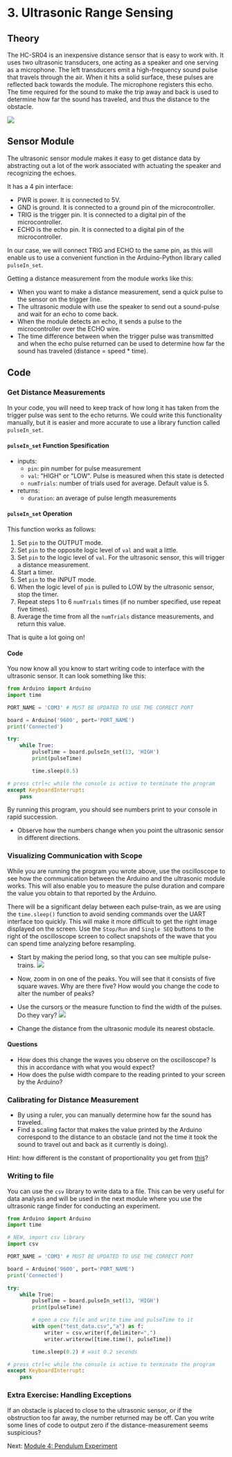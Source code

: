 # 3. Ultrasonic Range Sensing

## Theory
The HC-SR04 is an inexpensive distance sensor that is easy to work with. It uses two ultrasonic transducers, one acting as a speaker and one serving as a microphone. The left transducers emit a high-frequency sound pulse that travels through the air. When it hits a solid surface, these pulses are reflected back towards the module. The microphone registers this echo. The time required for the sound to make the trip away and back is used to determine how far the sound has traveled, and thus the distance to the obstacle.

![](Images/sensor_operation.png)

## Sensor Module
The ultrasonic sensor module makes it easy to get distance data by abstracting out a lot of the work associated with actuating the speaker and recognizing the echoes.

It has a 4 pin interface:
- PWR is power. It is connected to 5V.
- GND is ground. It is connected to a ground pin of the microcontroller.
- TRIG is the trigger pin. It is connected to a digital pin of the microcontroller.
- ECHO is the echo pin. It is connected to a digital pin of the microcontroller.

In our case, we will connect TRIG and ECHO to the same pin, as this will enable us to use a convenient function in the Arduino-Python library called `pulseIn_set`.

Getting a distance measurement from the module works like this:
- When you want to make a distance measurement, send a quick pulse to the sensor on the trigger line.
- The ultrasonic module with use the speaker to send out a sound-pulse and wait for an echo to come back.
- When the module detects an echo, it sends a pulse to the microcontroller over the ECHO wire.
- The time difference between when the trigger pulse was transmitted and when the echo pulse returned can be used to determine how far the sound has traveled (distance = speed * time).


## Code
### Get Distance Measurements

In your code, you will need to keep track of how long it has taken from the trigger pulse was sent to the echo returns. We could write this functionality manually, but it is easier and more accurate to use a library function called `pulseIn_set`.

#### `pulseIn_set` Function Spesification
- inputs:
  - `pin`: pin number for pulse measurement
  - `val`: "HIGH" or "LOW". Pulse is measured when this state is detected
  - `numTrials`: number of trials used for average. Default value is 5.
- returns:
  - `duration`: an average of pulse length measurements

#### `pulseIn_set` Operation
This function works as follows:
1. Set `pin` to the OUTPUT mode.
2. Set `pin` to the opposite logic level of `val` and wait a little.
3. Set `pin` to the logic level of `val`. For the ultrasonic sensor, this will trigger a distance measurement.
4. Start a timer.
5. Set `pin` to the INPUT mode.
6. When the logic level of `pin` is pulled to LOW by the ultrasonic sensor, stop the timer.
7. Repeat steps 1 to 6 `numTrials` times (if no number specified, use repeat five times).
8. Average the time from all the `numTrials` distance measurements, and return this value.

That is quite a lot going on!

#### Code

You now know all you know to start writing code to interface with the ultrasonic sensor. It can look something like this:

```python
from Arduino import Arduino
import time

PORT_NAME = 'COM3' # MUST BE UPDATED TO USE THE CORRECT PORT

board = Arduino('9600', port='PORT_NAME')
print('Connected')

try:
    while True:
        pulseTime = board.pulseIn_set(13, 'HIGH')
        print(pulseTime)

        time.sleep(0.5)

# press ctrl+c while the console is active to terminate the program
except KeyboardInterrupt:
    pass
```

By running this program, you should see numbers print to your console in rapid succession.
- Observe how the numbers change when you point the ultrasonic sensor in different directions.

### Visualizing Communication with Scope
While you are running the program you wrote above, use the oscilloscope to see how the communication between the Arduino and the ultrasonic module works. This will also enable you to measure the pulse duration and compare the value you obtain to that reported by the Arduino.

There will be a significant delay between each pulse-train, as we are using the `time.sleep()` function to avoid sending commands over the UART interface too quickly. This will make it more difficult to get the right image displayed on the screen. Use the `Stop/Run` and `Single SEQ` buttons to the right of the oscilloscope screen to collect snapshots of the wave that you can spend time analyzing before resampling.

- Start by making the period long, so that you can see multiple pulse-trains.
![](Images/scope_periods.png)

- Now, zoom in on one of the peaks. You will see that it consists of five square waves. Why are there five? How would you change the code to alter the number of peaks?
- Use the cursors or the measure function to find the width of the pulses. Do they vary?
![](Images/scope_pulses.png)

- Change the distance from the ultrasonic module its nearest obstacle.

#### Questions
- How does this change the waves you observe on the oscilloscope? Is this in accordance with what you would expect?
- How does the pulse width compare to the reading printed to your screen by the Arduino?


### Calibrating for Distance Measurement
- By using a ruler, you can manually determine how far the sound has traveled.
- Find a scaling factor that makes the value printed by the Arduino correspond to the distance to an obstacle (and not the time it took the sound to travel out and back as it currently is doing).

Hint: how different is the constant of proportionality you get from [this](https://www.google.com/search?client=safari&rls=en&q=the+speed+of+sound+in+air&ie=UTF-8&oe=UTF-8)?

### Writing to file
You can use the `csv` library to write data to a file. This can be very useful for data analysis and will be used in the next module where you use the ultrasonic range finder for conducting an experiment.

```python
from Arduino import Arduino
import time

# NEW, import csv library
import csv

PORT_NAME = 'COM3' # MUST BE UPDATED TO USE THE CORRECT PORT

board = Arduino('9600', port='PORT_NAME')
print('Connected')

try:
    while True:
        pulseTime = board.pulseIn_set(13, 'HIGH')
        print(pulseTime)

        # open a csv file and write time and pulseTime to it
        with open("test_data.csv","a") as f:
            writer = csv.writer(f,delimiter=",")
            writer.writerow([time.time(), pulseTime])

        time.sleep(0.2) # wait 0.2 seconds

# press ctrl+c while the console is active to terminate the program
except KeyboardInterrupt:
    pass
```

### Extra Exercise: Handling Exceptions
If an obstacle is placed to close to the ultrasonic sensor, or if the obstruction too far away, the number returned may be off. Can you write some lines of code to output zero if the distance-measurement seems suspicious?


Next: [Module 4: Pendulum Experiment](/4.%20Pendulum%20Experiment/)
